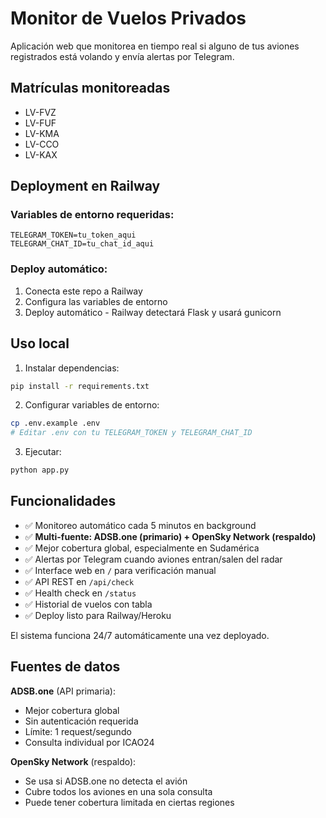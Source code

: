 # Monitor de Vuelos Privados

Aplicación web que monitorea en tiempo real si alguno de tus aviones registrados está volando y envía alertas por Telegram.

## Matrículas monitoreadas
- LV-FVZ
- LV-FUF
- LV-KMA
- LV-CCO
- LV-KAX

## Deployment en Railway

### Variables de entorno requeridas:
```
TELEGRAM_TOKEN=tu_token_aqui
TELEGRAM_CHAT_ID=tu_chat_id_aqui
```

### Deploy automático:
1. Conecta este repo a Railway
2. Configura las variables de entorno
3. Deploy automático - Railway detectará Flask y usará gunicorn

## Uso local

1. Instalar dependencias:
```bash
pip install -r requirements.txt
```

2. Configurar variables de entorno:
```bash
cp .env.example .env
# Editar .env con tu TELEGRAM_TOKEN y TELEGRAM_CHAT_ID
```

3. Ejecutar:
```bash
python app.py
```

## Funcionalidades

- ✅ Monitoreo automático cada 5 minutos en background
- ✅ **Multi-fuente: ADSB.one (primario) + OpenSky Network (respaldo)**
- ✅ Mejor cobertura global, especialmente en Sudamérica
- ✅ Alertas por Telegram cuando aviones entran/salen del radar
- ✅ Interface web en `/` para verificación manual
- ✅ API REST en `/api/check`
- ✅ Health check en `/status`
- ✅ Historial de vuelos con tabla
- ✅ Deploy listo para Railway/Heroku

El sistema funciona 24/7 automáticamente una vez deployado.

## Fuentes de datos

**ADSB.one** (API primaria):
- Mejor cobertura global
- Sin autenticación requerida
- Límite: 1 request/segundo
- Consulta individual por ICAO24

**OpenSky Network** (respaldo):
- Se usa si ADSB.one no detecta el avión
- Cubre todos los aviones en una sola consulta
- Puede tener cobertura limitada en ciertas regiones